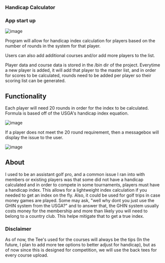 ### Handicap Calculator

### App start up
![image](https://github.com/Cole-Z/CIS262_Final-/assets/98670265/0d41c219-cd81-4d40-b33e-66354d4474bf)

Program will allow for handicap index calculation for players based on the number of rounds in the system for that player.

Users can also add additional courses and/or add more players to the list.

Player data and course data is stored in the /bin dir of the project. Everytime a new player is added, it will add that player to the master list, and in order for scores to be calculated, rounds need to be added per player so their scoring list can be generated.

## Functionality

Each player will need 20 rounds in order for the index to be calculated. Formula is based off of the USGA's handicap index equation.

![image](https://github.com/Cole-Z/CIS262_Final-/assets/98670265/555b04f6-a144-434f-a147-c612ff810eb7)

If a player does not meet the 20 round requirement, then a messagebox will display the issue to the user.

![image](https://github.com/Cole-Z/CIS262_Final-/assets/98670265/efa330d2-4df5-4372-96f2-f2c4cc79e157)

## About

I used to be an assistant golf pro, and a common issue I ran into with members or existing players was that some did not have a handicap calculated and in order to compete in some tournaments, players must have a handicap index.
This allows for a lightweight index calculation if you needed to get an index on the fly. Also, it could be used for golf trips in case money games are played. Some may ask, "well why dont you just use the GHIN system from the USGA?" and to answer that, the GHIN system usually costs money for the membership and more than likely you will need to belong to a country club. This helpe mitigate that to get a true index.

### Disclaimer

As of now, the Tee's used for the courses will always be the tips (In the future, I plan to add more tee options to better adjust for handicap), but as of now since this is designed for competition, we will use the back tees for every course upload.


